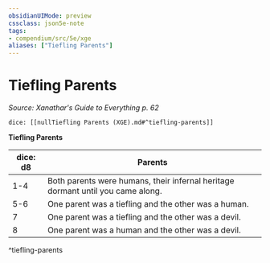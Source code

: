 ```yaml
---
obsidianUIMode: preview
cssclass: json5e-note
tags:
- compendium/src/5e/xge
aliases: ["Tiefling Parents"]
---
```

# Tiefling Parents
*Source: Xanathar's Guide to Everything p. 62* 

`dice: [[nullTiefling Parents (XGE).md#^tiefling-parents]]`

**Tiefling Parents**

| dice: d8 | Parents |
|----------|---------|
| 1-4 | Both parents were humans, their infernal heritage dormant until you came along. |
| 5-6 | One parent was a tiefling and the other was a human. |
| 7 | One parent was a tiefling and the other was a devil. |
| 8 | One parent was a human and the other was a devil. |
^tiefling-parents